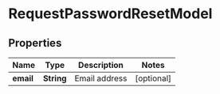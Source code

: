 
# RequestPasswordResetModel

## Properties
Name | Type | Description | Notes
------------ | ------------- | ------------- | -------------
**email** | **String** | Email address |  [optional]



